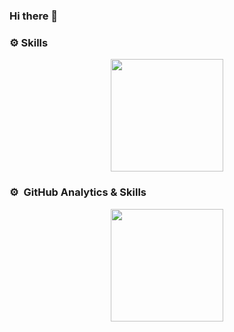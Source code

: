 ### Hi there 👋

### ⚙️ Skills
<p align="center">
<a href="https://github.com/tanonileandro">
  <img height="180em" src="https://github-readme-stats-eight-theta.vercel.app/api/top-langs/?username=tanonileandro&layout=compact&langs_count=8&theme=algolia"/>
</a>
</p>

### ⚙️ &nbsp;GitHub Analytics & Skills

<p align="center">
<a href="https://github.com/tanonileandro">
  <img height="180em" src="https://github-readme-stats-eight-theta.vercel.app/api?username=tanonileandro&show_icons=true&theme=algolia&include_all_commits=true&count_private=true"/>
</a>
</p>
